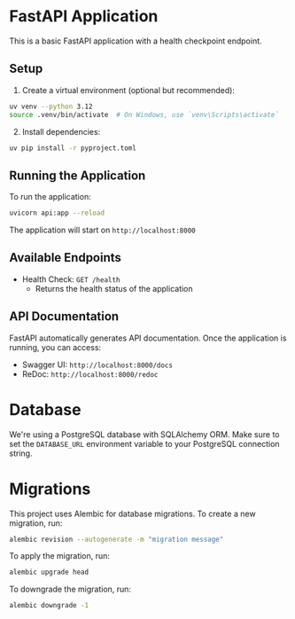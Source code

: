 # FastAPI Application

This is a basic FastAPI application with a health checkpoint endpoint.

## Setup

1. Create a virtual environment (optional but recommended):
```bash
uv venv --python 3.12
source .venv/bin/activate  # On Windows, use `venv\Scripts\activate`
```

2. Install dependencies:
```bash
uv pip install -r pyproject.toml
```

## Running the Application

To run the application:

```bash
uvicorn api:app --reload
```

The application will start on `http://localhost:8000`

## Available Endpoints

- Health Check: `GET /health`
  - Returns the health status of the application

## API Documentation

FastAPI automatically generates API documentation. Once the application is running, you can access:

- Swagger UI: `http://localhost:8000/docs`
- ReDoc: `http://localhost:8000/redoc`

# Database

We're using a PostgreSQL database with SQLAlchemy ORM.
Make sure to set the `DATABASE_URL` environment variable to your PostgreSQL connection string.

# Migrations

This project uses Alembic for database migrations. To create a new migration, run:

```bash
alembic revision --autogenerate -m "migration message"
```
To apply the migration, run:

```bash
alembic upgrade head
```
To downgrade the migration, run:

```bash
alembic downgrade -1
```
